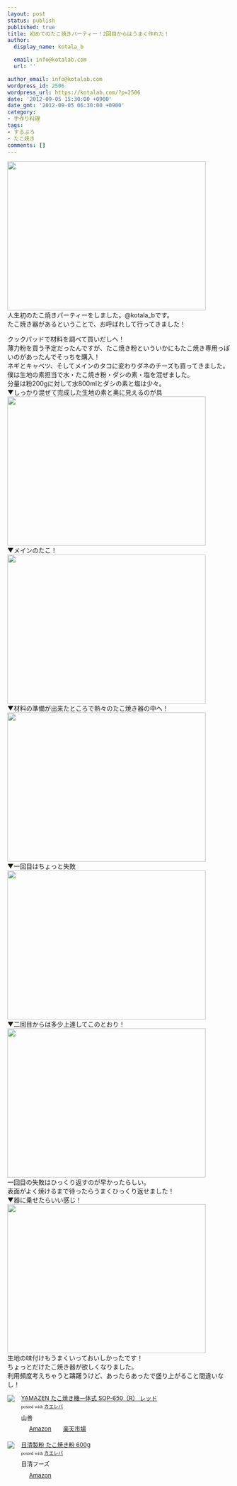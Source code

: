 ```yaml
---
layout: post
status: publish
published: true
title: 初めてのたこ焼きパーティー！2回目からはうまく作れた！
author:
  display_name: kotala_b

  email: info@kotalab.com
  url: ''

author_email: info@kotalab.com
wordpress_id: 2506
wordpress_url: https://kotalab.com/?p=2506
date: '2012-09-05 15:30:00 +0900'
date_gmt: '2012-09-05 06:30:00 +0900'
category:
- 手作り料理
tags:
- するぷろ
- たこ焼き
comments: []
---
```

<p><img alt="" src="https://kotalab.com/wp-content/uploads/slooProImg_20120905011955.jpg" width="448" height="336" /><br />
人生初のたこ焼きパーティーをしました。@kotala_bです。<br />
たこ焼き器があるということで、お呼ばれして行ってきました！<br />
<!--more--></p>
<p>クックパッドで材料を調べて買いだしへ！<br />
薄力粉を買う予定だったんですが、たこ焼き粉といういかにもたこ焼き専用っぽいのがあったんでそっちを購入！<br />
ネギとキャベツ、そしてメインのタコに変わりダネのチーズも買ってきました。<br />
僕は生地の素担当で水・たこ焼き粉・ダシの素・塩を混ぜました。<br />
分量は粉200gに対して水800mlとダシの素と塩は少々。<br />
▼しっかり混ぜて完成した生地の素と奥に見えるのが具<br />
<img alt="" src="https://kotalab.com/wp-content/uploads/slooProImg_20120905012002.jpg" width="448" height="336" /><br />
▼メインのたこ！<br />
<img alt="" src="https://kotalab.com/wp-content/uploads/slooProImg_20120905011959.jpg" width="448" height="336" /><br />
▼材料の準備が出来たところで熱々のたこ焼き器の中へ！<br />
<img alt="" src="https://kotalab.com/wp-content/uploads/slooProImg_20120905011952.jpg" width="448" height="336" /><br />
▼一回目はちょっと失敗<br />
<img alt="" src="https://kotalab.com/wp-content/uploads/slooProImg_20120905011948.jpg" width="448" height="336" /><br />
▼二回目からは多少上達してこのとおり！<br />
<img alt="" src="https://kotalab.com/wp-content/uploads/slooProImg_20120905011940.jpg" width="448" height="336" /><br />
一回目の失敗はひっくり返すのが早かったらしい。<br />
表面がよく焼けるまで待ったらうまくひっくり返せました！<br />
▼器に乗せたらいい感じ！<br />
<img alt="" src="https://kotalab.com/wp-content/uploads/slooProImg_20120905011946.jpg" width="448" height="336" /><br />
生地の味付けもうまくいっておいしかったです！<br />
ちょっとだけたこ焼き器が欲しくなりました。<br />
利用頻度考えちゃうと躊躇うけど、あったらあったで盛り上がること間違いなし！</p>
<div class="kaerebalink-box" style="text-align:left;padding-bottom:20px;font-size:small;/zoom: 1;overflow: hidden;">
<div class="kaerebalink-image" style="float:left;margin:0 15px 10px 0;"><a href="https://www.amazon.co.jp/exec/obidos/ASIN/B000MXFPH8/same-22/ref=nosim/" rel="nofollow" target="_blank"><img src="https://images-fe.ssl-images-amazon.com/images/I/41%2BHMKVEsXL._SL160_.jpg" style="border: none;" /></a></div>
<div class="kaerebalink-info" style="line-height:120%;/zoom: 1;overflow: hidden;">
<div class="kaerebalink-name" style="margin-bottom:10px;line-height:120%"><a href="https://www.amazon.co.jp/exec/obidos/ASIN/B000MXFPH8/same-22/ref=nosim/" rel="nofollow" target="_blank">YAMAZEN たこ焼き機一体式 SOP-650（R） レッド</a>
<div class="kaerebalink-powered-date" style="font-size:8pt;margin-top:5px;font-family:verdana;line-height:120%">posted with <a href="https://kaereba.com" target="_blank">カエレバ</a></div>
</div>
<div class="kaerebalink-detail" style="margin-bottom:5px;"> 山善     </div>
<div class="kaerebalink-link1" style="margin-top:10px;">
<div class="shoplinkamazon" style="display:inline;margin-right:5px;background: url('https://img.yomereba.com/tam_k_01.gif') 0 0 no-repeat;padding: 2px 0 2px 18px;white-space: nowrap;"><a href="https://www.amazon.co.jp/gp/search?keywords=SOP-650&__mk_ja_JP=%83J%83%5E%83J%83i&tag=same-22" rel="nofollow" target="_blank" title="アマゾン" >Amazon</a></div>
<div class="shoplinkrakuten" style="display:inline;margin-right:5px;background: url('https://img.yomereba.com/tam_k_01.gif') 0 -50px no-repeat;padding: 2px 0 2px 18px;white-space: nowrap;"><a href="https://hb.afl.rakuten.co.jp/hgc/0fa7afc8.bbfc196a.0fa7afc9.d56c38f1/?pc=http%3A%2F%2Fsearch.rakuten.co.jp%2Fsearch%2Fmall%2FSOP-650%2F-%2Ff.1-p.1-s.1-sf.0-st.A-v.2%3Fx%3D0%26scid%3Daf_ich_link_urltxt%26m%3Dhttp%3A%2F%2Fm.rakuten.co.jp%2F" rel="nofollow" target="_blank" title="楽天市場" >楽天市場</a></div>
</div>
</div>
<div class="booklink-footer" style="clear: left"></div>
</div>
<div class="kaerebalink-box" style="text-align:left;padding-bottom:20px;font-size:small;/zoom: 1;overflow: hidden;">
<div class="kaerebalink-image" style="float:left;margin:0 15px 10px 0;"><a href="https://www.amazon.co.jp/exec/obidos/ASIN/B002PGZHBE/same-22/ref=nosim/" rel="nofollow" target="_blank"><img src="https://images-fe.ssl-images-amazon.com/images/I/31MmgV8TFKL._SL160_.jpg" style="border: none;" /></a></div>
<div class="kaerebalink-info" style="line-height:120%;/zoom: 1;overflow: hidden;">
<div class="kaerebalink-name" style="margin-bottom:10px;line-height:120%"><a href="https://www.amazon.co.jp/exec/obidos/ASIN/B002PGZHBE/same-22/ref=nosim/" rel="nofollow" target="_blank">日清製粉 たこ焼き粉 600g</a>
<div class="kaerebalink-powered-date" style="font-size:8pt;margin-top:5px;font-family:verdana;line-height:120%">posted with <a href="https://kaereba.com" target="_blank">カエレバ</a></div>
</div>
<div class="kaerebalink-detail" style="margin-bottom:5px;"> 日清フーズ     </div>
<div class="kaerebalink-link1" style="margin-top:10px;">
<div class="shoplinkamazon" style="display:inline;margin-right:5px;background: url('https://img.yomereba.com/tam_k_01.gif') 0 0 no-repeat;padding: 2px 0 2px 18px;white-space: nowrap;"><a href="https://www.amazon.co.jp/gp/search?keywords=%93%FA%90%B4%90%BB%95%B2&__mk_ja_JP=%83J%83%5E%83J%83i&tag=same-22" rel="nofollow" target="_blank" title="アマゾン" >Amazon</a></div>
</div>
</div>
<div class="booklink-footer" style="clear: left"></div>
</div>
